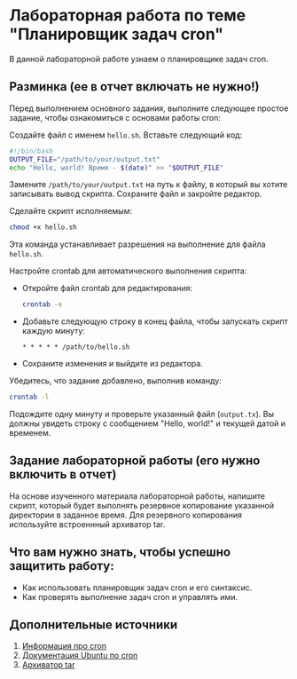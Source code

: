# Лабораторная работа по теме "Планировщик задач cron"

В данной лабораторной работе узнаем о планировщике задач cron.

## Разминка (ее в отчет включать не нужно!)

Перед выполнением основного задания, выполните следующее простое задание, чтобы ознакомиться с основами работы cron:

Cоздайте файл с именем `hello.sh`.
Вставьте следующий код:
```bash
#!/bin/bash
OUTPUT_FILE="/path/to/your/output.txt"
echo "Hello, world! Время - $(date)" >> "$OUTPUT_FILE"
```
Замените `/path/to/your/output.txt` на путь к файлу, в который вы хотите записывать вывод скрипта.
Сохраните файл и закройте редактор.

Сделайте скрипт исполняемым:
```bash
chmod +x hello.sh
```
Эта команда устанавливает разрешения на выполнение для файла `hello.sh`.

Настройте crontab для автоматического выполнения скрипта:
   - Откройте файл crontab для редактирования:
     ```bash
     crontab -e
     ```
   - Добавьте следующую строку в конец файла, чтобы запускать скрипт каждую минуту:
     ```
     * * * * * /path/to/hello.sh
     ```
   - Сохраните изменения и выйдите из редактора.

Убедитесь, что задание добавлено, выполнив команду:
```bash
crontab -l
```

Подождите одну минуту и проверьте указанный файл (`output.tx`). Вы должны увидеть строку с сообщением "Hello, world!" и текущей датой и временем.

## Задание лабораторной работы (его нужно включить в отчет)

На основе изученного материала лабораторной работы, напишите скрипт, который будет выполнять резервное копирование указанной директории в заданное время. Для резервного копирования используйте встроеннный архиватор tar.

## Что вам нужно знать, чтобы успешно защитить работу:

- Как использовать планировщик задач cron и его синтаксис.
- Как проверять выполнение задач cron и управлять ими.

## Дополнительные источники

1. [Информация про cron](https://se.ifmo.ru/~ad/Documentation/ABS_Guide_ru.html#CRONREF)
2. [Документация Ubuntu по cron](https://help.ubuntu.ru/wiki/cron)
3. [Архиватор tar](https://losst.pro/komanda-tar-v-linux#sintaksis-komandy-tar)
